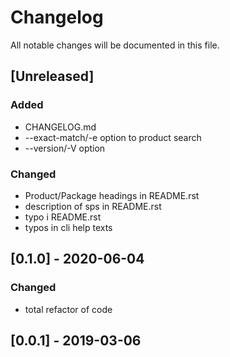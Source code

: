 # Changelog
All notable changes will be documented in this file.

## [Unreleased]
### Added
- CHANGELOG.md
- --exact-match/-e option to product search
- --version/-V option

### Changed
- Product/Package headings in README.rst
- description of sps in README.rst
- typo i README.rst
- typos in cli help texts

## [0.1.0] - 2020-06-04
### Changed
- total refactor of code

## [0.0.1] - 2019-03-06
